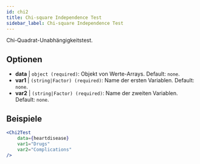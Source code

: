 ```yaml
---
id: chi2
title: Chi-square Independence Test
sidebar_label: Chi-square Independence Test
---
```


Chi-Quadrat-Unabhängigkeitstest.

## Optionen

* __data__ | `object (required)`: Objekt von Werte-Arrays. Default: `none`.
* __var1__ | `(string|Factor) (required)`: Name der ersten Variablen. Default: `none`.
* __var2__ | `(string|Factor) (required)`: Name der zweiten Variablen. Default: `none`.


## Beispiele

```jsx live
<Chi2Test
    data={heartdisease} 
    var1="Drugs"
    var2="Complications"
/>
```
